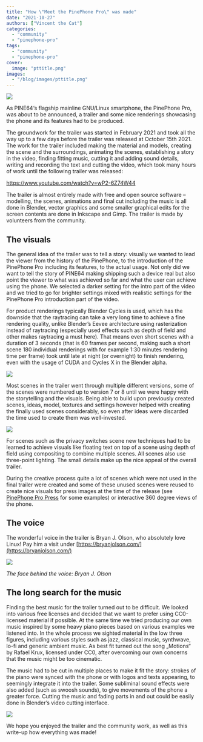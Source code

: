 ```yaml
---
title: "How \"Meet the PinePhone Pro\" was made"
date: "2021-10-27"
authors: ["Vincent the Cat"]
categories:
  - "community"
  - "pinephone-pro"
tags: 
  - "community"
  - "pinephone-pro"
cover: 
  image: "pttitle.png"
images:
  - "/blog/images/pttitle.png"
---
```


![](/blog/images/pttitle.png)

As PINE64‘s flagship mainline GNU/Linux smartphone, the PinePhone Pro, was about to be announced, a trailer and some nice renderings showcasing the phone and its features had to be produced.

The groundwork for the trailer was started in February 2021 and took all the way up to a few days before the trailer was released at October 15th 2021. The work for the trailer included making the material and models, creating the scene and the surroundings, animating the scenes, establishing a story in the video, finding fitting music, cutting it and adding sound details, writing and recording the text and cutting the video, which took many hours of work until the following trailer was released:

https://www.youtube.com/watch?v=wP2-6Z74W44

The trailer is almost entirely made with free and open source software – modelling, the scenes, animations and final cut including the music is all done in Blender, vector graphics and some smaller graphical edits for the screen contents are done in Inkscape and Gimp. The trailer is made by volunteers from the community.

## The visuals

The general idea of the trailer was to tell a story: visually we wanted to lead the viewer from the history of the PinePhone, to the introduction of the PinePhone Pro including its features, to the actual usage. Not only did we want to tell the story of PINE64 making shipping such a device real but also point the viewer to what was achieved so far and what the user can achieve using the phone. We selected a darker setting for the intro part of the video and we tried to go for brighter settings mixed with realistic settings for the PinePhone Pro introduction part of the video.

For product renderings typically Blender Cycles is used, which has the downside that the raytracing can take a very long time to achieve a fine rendering quality, unlike Blender’s Eevee architecture using rasterization instead of raytracing (especially used effects such as depth of field and other makes raytracing a must here). That means even short scenes with a duration of 3 seconds (that is 60 frames per second, making such a short scene 180 individual renderings with for example 1:30 minutes rendering time per frame) took until late at night (or overnight) to finish rendering, even with the usage of CUDA and Cycles X in the Blender alpha.

![](/blog/images/pt3-1024x564.png)

Most scenes in the trailer went through multiple different versions, some of the scenes were numbered up to version 7 or 8 until we were happy with the storytelling and the visuals. Being able to build upon previously created scenes, ideas, model, textures and settings however helped with creating the finally used scenes considerably, so even after ideas were discarded the time used to create them was well-invested.

![](/blog/images/pt2-1024x564.png)

For scenes such as the privacy switches scene new techniques had to be learned to achieve visuals like floating text on top of a scene using depth of field using compositing to combine multiple scenes. All scenes also use three-point lighting. The small details make up the nice appeal of the overall trailer.

During the creative process quite a lot of scenes which were not used in the final trailer were created and some of these unused scenes were reused to create nice visuals for press images at the time of the release (see [PinePhone Pro Press](/documentation/PinePhone_Pro/Further_information/Press/) for some examples) or interactive 360 degree views of the phone.

## The voice

The wonderful voice in the trailer is Bryan J. Olson, who absolutely love Linux! Pay him a visit under [https://bryanjolson.com/](https://bryanjolson.com/)

![](/blog/images/ptbryan.jpg)

_The face behind the voice: Bryan J. Olson_

## The long search for the music

Finding the best music for the trailer turned out to be difficult. We looked into various free licenses and decided that we want to prefer using CC0-licensed material if possible. At the same time we tried producing our own music inspired by some heavy piano pieces based on various examples we listened into. In the whole process we sighted material in the low three figures, including various styles such as jazz, classical music, synthwave, lo-fi and generic ambient music. As best fit turned out the song „Motions“ by Rafael Krux, licensed under CC0, after overcoming our own concerns that the music might be too cinematic.

The music had to be cut in multiple places to make it fit the story: strokes of the piano were synced with the phone or with logos and texts appearing, to seemingly integrate it into the trailer. Some subliminal sound effects were also added (such as swoosh sounds), to give movements of the phone a greater force. Cutting the music and fading parts in and out could be easily done in Blender’s video cutting interface.

![](/blog/images/pt1-1024x564.png)

We hope you enjoyed the trailer and the community work, as well as this write-up how everything was made!
